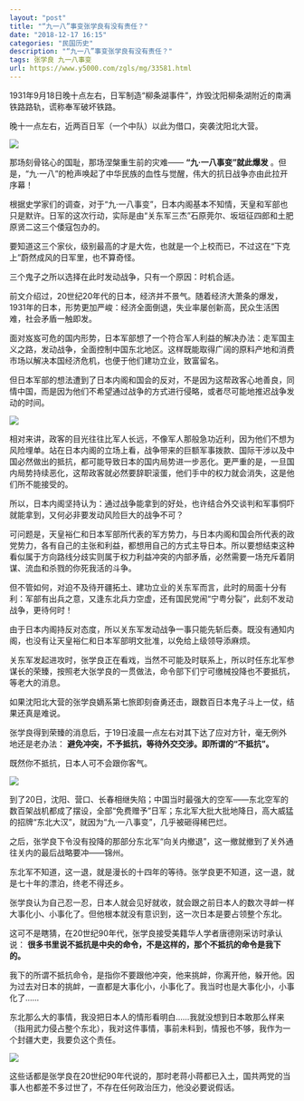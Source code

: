 ```yaml
---
layout: "post"
title: "“九一八”事变张学良有没有责任？"
date: "2018-12-17 16:15"
categories: "民国历史"
description: "“九一八”事变张学良有没有责任？"
tags: 张学良 九一八事变
url: https://www.y5000.com/zgls/mg/33581.html
---
```






1931年9月18日晚十点左右，日军制造“柳条湖事件”，炸毁沈阳柳条湖附近的南满铁路路轨，谎称奉军破坏铁路。

晚十一点左右，近两百日军（一个中队）以此为借口，突袭沈阳北大营。

![](https://img.y5000.com/uploads/allimg/180925/15-1P925160536213.jpg)

那场刻骨铭心的国耻，那场涅槃重生前的灾难—— **“九·一八事变”就此爆发**
。但是，“九·一八”的枪声唤起了中华民族的血性与觉醒，伟大的抗日战争亦由此拉开序幕！

根据史学家们的调查，对于“九·一八事变”，日本内阁基本不知情，天皇和军部也只是默许。日军的这次行动，实际是由“关东军三杰”石原莞尔、坂垣征四郎和土肥原贤二这三个倭寇包办的。

要知道这三个家伙，级别最高的才是大佐，也就是一个上校而已，不过这在“下克上”蔚然成风的日军里，也不算奇怪。

三个鬼子之所以选择在此时发动战争，只有一个原因：时机合适。

前文介绍过，20世纪20年代的日本，经济并不景气。随着经济大萧条的爆发，1931年的日本，形势更加严峻：经济全面倒退，失业率屡创新高，民众生活困难，社会矛盾一触即发。

面对岌岌可危的国内形势，日本军部想了一个符合军人利益的解决办法：走军国主义之路，发动战争，全面控制中国东北地区。这样既能取得广阔的原料产地和消费市场以解决本国经济危机，也便于他们建功立业，致富留名。

但日本军部的想法遭到了日本内阁和国会的反对，不是因为这帮政客心地善良，同情中国，而是因为他们不希望通过战争的方式进行侵略，或者尽可能地推迟战争发动的时间。

![](https://img.y5000.com/uploads/allimg/180925/15-1P925160605614.jpg)

相对来讲，政客的目光往往比军人长远，不像军人那般急功近利，因为他们不想为风险埋单。站在日本内阁的立场上看，战争带来的巨额军事拨款、国际干涉以及中国必然做出的抵抗，都可能导致日本的国内局势进一步恶化。更严重的是，一旦国内局势持续恶化，这帮政客就必然要辞职滚蛋，他们手中的权力就会消失，这是他们所不能接受的。

所以，日本内阁坚持认为：通过战争能拿到的好处，也许结合外交谈判和军事恫吓就能拿到，又何必非要发动风险巨大的战争不可？

可问题是，天皇裕仁和日本军部所代表的军方势力，与日本内阁和国会所代表的政党势力，各有自己的主张和利益，都想用自己的方式主导日本。所以要想结束这种看似属于方向路线分歧实则属于权力利益冲突的内部矛盾，必然需要一场充斥着阴谋、流血和杀戮的你死我活的斗争。

但不管如何，对迫不及待开疆拓土、建功立业的关东军而言，此时的局面十分有利：军部有出兵之意，又逢东北兵力空虚，还有国民党闹“宁粤分裂”，此刻不发动战争，更待何时！

由于日本内阁持反对态度，所以关东军发动战争一事只能先斩后奏。既没有通知内阁，也没有让天皇裕仁和日本军部明文批准，以免给上级领导添麻烦。

关东军发起进攻时，张学良正在看戏，当然不可能及时联系上，所以时任东北军参谋长的荣臻，按照老大张学良的一贯做法，命令部下们宁可缴械投降也不要抵抗，等老大的消息。

如果沈阳北大营的张学良嫡系第七旅即刻奋勇还击，跟数百日本鬼子斗上一仗，结果还真是难说。

张学良得到荣臻的消息后，于19日凌晨一点左右对其下达了应对方针，毫无例外地还是老办法： **避免冲突，不予抵抗，等待外交交涉。即所谓的“不抵抗”。**

既然你不抵抗，日本人可不会跟你客气。

![](https://img.y5000.com/uploads/allimg/180925/15-1P92516062L56.jpg)

到了20日，沈阳、营口、长春相继失陷；中国当时最强大的空军——东北空军的数百架战机都成了摆设，全部“免费赠予”日军；东北军大批大批地降日，高大威猛的招牌“东北大汉”，就因为“九·一八事变”，几乎被砸得稀巴烂。

之后，张学良下令没有投降的那部分东北军“向关内撤退”，这一撤就撤到了关外通往关内的最后战略要冲——锦州。

东北军不知道，这一退，就是漫长的十四年的等待。张学良更不知道，这一退，就是七十年的漂泊，终老不得还乡。

张学良认为自己忍一忍，日本人就会见好就收，就会跟之前日本人的数次寻衅一样大事化小、小事化了。但他根本就没有意识到，这一次日本是要占领整个东北。

这可不是瞎猜，在20世纪90年代，张学良接受美籍华人学者唐德刚采访时承认说： **很多书里说不抵抗是中央的命令，不是这样的，那个不抵抗的命令是我下的。**

我下的所谓不抵抗命令，是指你不要跟他冲突，他来挑衅，你离开他，躲开他。因为过去对日本的挑衅，一直都是大事化小，小事化了。我当时也是大事化小，小事化了……

东北那么大的事情，我没把日本人的情形看明白……我就没想到日本敢那么样来（指用武力侵占整个东北），我对这件事情，事前未料到，情报也不够，我作为一个封疆大吏，我要负这个责任。

![](https://img.y5000.com/uploads/allimg/180925/15-1P925160G2S9.jpg)

这些话都是张学良在20世纪90年代说的，那时老蒋小蒋都已入土，国共两党的当事人也都差不多过世了，不存在任何政治压力，他没必要说假话。
